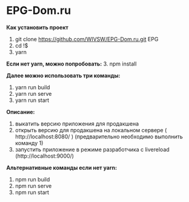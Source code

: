 # EPG-Dom.ru

**Как установить проект**

1. git clone https://github.com/WIVSW/EPG-Dom.ru.git EPG
2. cd !$
3. yarn 


**Если нет yarn, можно попробовать:**
3. npm install


**Далее можно использовать три команды:**
1. yarn run build   
2. yarn run serve
3. yarn run start

**Описание:**
1. выкатить версию приложения для продакшена
2. открыть версию для продакшена на локальном сервере ( http://localhost:8080/ ) (предварительно необходимо выполнить команду 1)
3. запустить приложение в режиме разработчика с livereload (http://localhost:9000/)


**Альтернативные команды если нет yarn:**
1. npm run build   
2. npm run serve
3. npm run start

